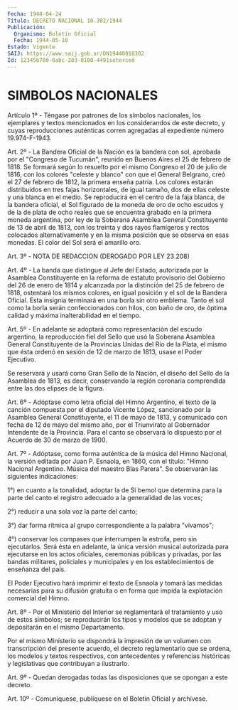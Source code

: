 ```yaml
---
Fecha: 1944-04-24
Título: DECRETO NACIONAL 10.302/1944
Publicación:
  Organismo: Boletín Oficial
  Fecha: 1944-05-10
Estado: Vigente
SAIJ: https://www.saij.gob.ar/DN19440010302
Id: 123456789-0abc-203-0100-4491soterced
---
```

# SIMBOLOS NACIONALES

<a id="1"></a>
Artículo 1º - Téngase por patrones de los símbolos nacionales, los ejemplares y textos mencionados en los considerandos de este decreto, y cuyas reproducciones auténticas corren agregadas al expediente número 19.974-F-1943.

<a id="2"></a>
Art. 2º - La Bandera Oficial de la Nación es la bandera con sol, aprobada por el "Congreso de Tucumán", reunido en Buenos Aires el 25 de febrero de 1818. Se formará según lo resuelto por el mismo Congreso el 20 de julio de 1816, con los colores "celeste y blanco" con que el General Belgrano, creó el 27 de febrero de 1812, la primera enseña patria. Los colores estarán distribuidos en tres fajas horizontales, de igual tamaño, dos de ellas celeste y una blanca en el medio. Se reproducirá en el centro de la faja blanca, de la bandera oficial, el Sol figurado de la moneda de oro de ocho escudos y de la de plata de ocho reales que se encuentra grabado en la primera moneda argentina, por ley de la Soberana Asamblea General Constituyente de 13 de abril de 1813, con los treinta y dos rayos flamígeros y rectos colocados alternativamente y en la misma posición que se observa en esas monedas. El color del Sol será el amarillo oro.

<a id="3"></a>
Art. 3º - NOTA DE REDACCION (DEROGADO POR LEY 23.208)

<a id="4"></a>
Art. 4º - La banda que distingue al Jefe del Estado, autorizada por la Asamblea Constituyente en la reforma de estatuto provisorio del Gobierno del 26 de enero de 1814 y alcanzada por la distinción del 25 de febrero de 1818, ostentará los mismos colores, en igual posición y el sol de la Bandera Oficial. Esta insignia terminará en una borla sin otro emblema. Tanto el sol como la borla serán confeccionados con hilos, con baño de oro, de óptima calidad y máxima inalterabilidad en el tiempo.

<a id="5"></a>
Art. 5º - En adelante se adoptará como representación del escudo argentino, la reproducción fiel del Sello que usó la Soberana Asamblea General Constituyente de la Provincias Unidas del Río de la Plata, el mismo que ésta ordenó en sesión de 12 de marzo de 1813, usase el Poder Ejecutivo.

Se reservará y usará como Gran Sello de la Nación, el diseño del Sello de la Asamblea de 1813, es decir, conservando la región coronaria comprendida entre las dos elipses de la figura.

<a id="6"></a>
Art. 6º - Adóptase como letra oficial del Himno Argentino, el texto de la canción compuesta por el diputado Vicente López, sancionado por la Asamblea General Constituyente, el 11 de mayo de 1813, y comunicado con fecha de 12 de mayo del mismo año, por el Triunvirato al Gobernador Intendente de la Provincia. Para el canto se observará lo dispuesto por el Acuerdo de 30 de marzo de 1900.

<a id="7"></a>
Art. 7º - Adóptase, como forma auténtica de la música del Himno Nacional, la versión editada por Juan P. Esnaola, en 1860, con el título: "Himno Nacional Argentino. Música del maestro Blas Parera". Se observarán las siguientes indicaciones:

1°) en cuanto a la tonalidad, adoptar la de Sí bemol que determina para la parte del canto el registro adecuado a la generalidad de las voces;

2°) reducir a una sola voz la parte del canto;

3°) dar forma rítmica al grupo correspondiente a la palabra "vivamos";

4°) conservar los compases que interrumpen la estrofa, pero sin ejecutarlos. Será ésta en adelante, la única versión musical autorizada para ejecutarse en los actos oficiales, ceremonias públicas y privadas, por las bandas militares, policiales y municipales y en los establecimientos de enseñanza del país.

El Poder Ejecutivo hará imprimir el texto de Esnaola y tomará las medidas necesarias para su difusión gratuita o en forma que impida la explotación comercial del Himno.

<a id="8"></a>
Art. 8º - Por el Ministerio del Interior se reglamentará el tratamiento y uso de estos símbolos; se reproducirán los tipos y modelos que se adoptan y depositarán en el mismo Departamento.

Por el mismo Ministerio se dispondrá la impresión de un volumen con transcripción del presente acuerdo, el decreto reglamentario que se ordena, los modelos y textos respectivos, con antecedentes y referencias históricas y legislativas que contribuyan a ilustrarlo.

<a id="9"></a>
Art. 9º - Quedan derogadas todas las disposiciones que se opongan a este decreto.

<a id="10"></a>
Art. 10º - Comuníquese, publíquese en el Boletín Oficial y archívese.